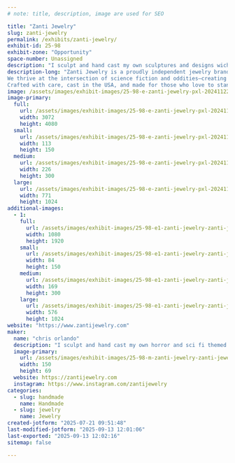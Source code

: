 ```yaml
---
# note: title, description, image are used for SEO

title: "Zanti Jewelry"
slug: zanti-jewelry
permalink: /exhibits/zanti-jewelry/
exhibit-id: 25-98
exhibit-zone: "Opportunity"
space-number: Unassigned
description: "I sculpt and hand cast my own sculptures and designs wich seperates me from other jewlery sellers"
description-long: "Zanti Jewelry is a proudly independent jewelry brand specializing in hand-cast pewter pieces that blend the eerie, the curious, and the cosmic. Every design is sculpted and manufactured in-house, using only high-quality, nickel-free pewter for comfort and durability. Our pieces are finished with genuine silver plating, giving them a rich, antique luster that highlights every detail.
We thrive at the intersection of science fiction and oddities—creating wearable art inspired by the strange, the macabre, and the otherworldly. From anatomical curiosities to cryptid relics and retro-futuristic designs, our collections celebrate the weird and wonderful in all its forms.
Crafted with care, cast in the USA, and made for those who love to stand out."
image: /assets/images/exhibit-images/25-98-e-zanti-jewelry-pxl-20241122-191611619-mp-226x300.jpg
image-primary: 
  full:
    url: /assets/images/exhibit-images/25-98-e-zanti-jewelry-pxl-20241122-191611619-mp-full.jpg
    width: 3072
    height: 4080
  small:
    url: /assets/images/exhibit-images/25-98-e-zanti-jewelry-pxl-20241122-191611619-mp-113x150.jpg
    width: 113
    height: 150
  medium:
    url: /assets/images/exhibit-images/25-98-e-zanti-jewelry-pxl-20241122-191611619-mp-226x300.jpg
    width: 226
    height: 300
  large:
    url: /assets/images/exhibit-images/25-98-e-zanti-jewelry-pxl-20241122-191611619-mp-771x1024.jpg
    width: 771
    height: 1024
additional-images: 
  - 1:
    full:
      url: /assets/images/exhibit-images/25-98-e1-zanti-jewelry-zanti-jewelry-group-shot-4-full.jpg
      width: 1080
      height: 1920
    small:
      url: /assets/images/exhibit-images/25-98-e1-zanti-jewelry-zanti-jewelry-group-shot-4-84x150.jpg
      width: 84
      height: 150
    medium:
      url: /assets/images/exhibit-images/25-98-e1-zanti-jewelry-zanti-jewelry-group-shot-4-169x300.jpg
      width: 169
      height: 300
    large:
      url: /assets/images/exhibit-images/25-98-e1-zanti-jewelry-zanti-jewelry-group-shot-4-576x1024.jpg
      width: 576
      height: 1024
website: "https://www.zantijewelry.com"
maker: 
  name: "chris orlando"
  description: "I sculpt and hand cast my own horror and sci fi themed pewter jewlery."
  image-primary:
    url: /assets/images/exhibit-images/25-98-m-zanti-jewelry-zanti-jewelry-6-150x69.jpg
    width: 150
    height: 69
  website: https://zantijewelry.com
  instagram: https://www.instagram.com/zantijewelry
categories: 
  - slug: handmade
    name: Handmade
  - slug: jewelry
    name: Jewelry
created-jotform: "2025-07-21 09:51:48"
last-modified-jotform: "2025-09-13 12:01:06"
last-exported: "2025-09-13 12:02:16"
sitemap: false

---
```


